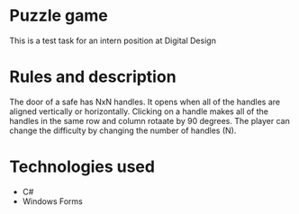 # Puzzle game 
This is a test task for an intern position at Digital Design
# Rules and description
The door of a safe has NxN handles. It opens when all of the handles are aligned vertically or horizontally. Clicking on a handle makes all of the handles in the same row and column rotaate by 90 degrees.
The player can change the difficulty by changing the number of handles (N).
# Technologies used
- C# 
- Windows Forms
